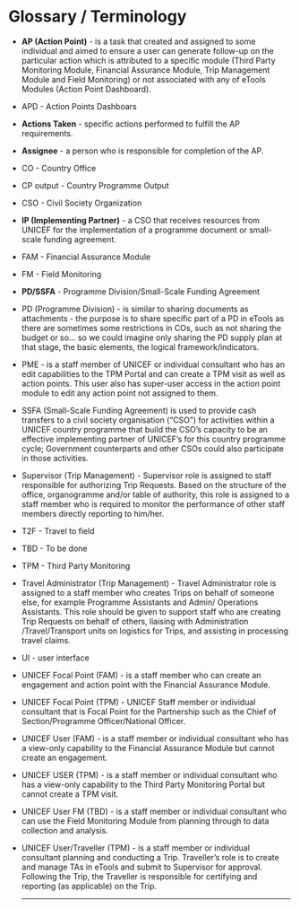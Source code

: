 # Glossary / Terminology

* **AP \(Action Point\)** -  is a task that created and assigned to some individual and aimed to ensure a user can generate follow-up on the particular action which is attributed to a specific module \(Third Party Monitoring Module, Financial Assurance Module, Trip Management Module and Field Monitoring\) or not associated with any of eTools Modules \(Action Point Dashboard\).
* APD - Action Points Dashboars
* **Actions Taken** - specific actions performed to fulfill the AP requirements.
* **Assignee** - a person who is responsible for completion of the AP.
* CO - Country Office
* CP output -  Country Programme Output
* CSO - Civil Society Organization
* **IP \(Implementing Partner\)** -  a CSO that receives resources from UNICEF for the implementation of a programme document or small-scale funding agreement.
* FAM - Financial Assurance Module
* FM - Field Monitoring
* **PD/SSFA** - Programme Division/Small-Scale Funding Agreement
* PD \(Programme Division\) - is similar to sharing documents as attachments - the purpose is to share specific part of a PD in eTools as there are sometimes some restrictions in COs, such as not sharing the budget or so... so we could imagine only sharing the PD supply plan at that stage, the basic elements, the logical framework/indicators.
* PME -  is a staff member of UNICEF or individual consultant who has an edit capabilities to the TPM Portal and can create a TPM visit as well as action points. This user also has super-user access in the action point module to edit any action point not assigned to them.
* SSFA \(Small-Scale Funding Agreement\) is used to provide cash transfers to a civil society organisation \(“CSO”\) for activities within a UNICEF country programme that build the CSO’s capacity to be an effective implementing partner of UNICEF’s for this country programme cycle; Government counterparts and other CSOs could also participate in those activities.
* Supervisor \(Trip Management\) - Supervisor role is assigned to staff responsible for authorizing Trip Requests. Based on the structure of the office, organogramme and/or table of authority, this role is assigned to a staff member who is required to monitor the performance of other staff members directly reporting to him/her.
* T2F -  Travel to field
* TBD  - To be done
* TPM - Third Party Monitoring
* Travel Administrator  \(Trip Management\)  - Travel Administrator role is assigned to a staff member who creates Trips on behalf of someone else, for example Programme Assistants and Admin/ Operations Assistants. This role should be given to support staff who are creating Trip Requests on behalf of others, liaising with Administration /Travel/Transport units on logistics for Trips, and assisting in processing travel claims.
* UI - user interface
* UNICEF Focal Point \(FAM\) - is a staff member who can create an engagement and action point with the Financial Assurance Module.
* UNICEF Focal Point  \(TPM\) - UNICEF Staff member or individual consultant that is Focal Point for the Partnership such as the Chief of Section/Programme Officer/National Officer.
* UNICEF User \(FAM\) -  is a staff member or individual consultant who has a view-only capability to the Financial Assurance Module but cannot create an engagement.
* UNICEF USER  \(TPM\) -  is a staff member or individual consultant who has a view-only capability to the Third Party Monitoring Portal but cannot create a TPM visit.
* UNICEF User FM \(TBD\) - is a staff member or individual consultant who can use the Field Monitoring Module from planning through to data collection and analysis.
* UNICEF User/Traveller \(TPM\) -  is a staff member or individual consultant planning and conducting a Trip. Traveller’s role is to create and manage TAs  in eTools and submit to Supervisor for approval. Following the Trip, the Traveller is responsible for certifying and reporting \(as applicable\) on the Trip.  

  


  


  


  
  ****

  
  
  


